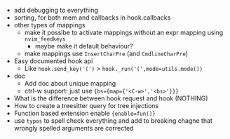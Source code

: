 + add debugging to everything
+ sorting, for both mem and callbacks in hook.callbacks
+ other types of mappings
    + make it possibe to activate mappings without an expr mapping using `nvim_feedkeys`
        + maybe make it default behaviour?
    + make mappings use `InsertCharPre` (and `CmdlineCharPre`)
+ Easy documented hook api
    + Like `hook.send_key('(')` > `hook._run('(',mode=utils.mode())`
+ doc
    + Add doc about unique mapping
    + ctrl-w support: just use `{bs={map={'<C-w>','<bs>'}}}`
+ What is the difference between hook request and hook (NOTHING)
+ How to create a treesitter query for tree injections
+ Function based extension enable `{enable=fun()}`
+ use `typos` to spell check everything and add to breaking chagne that wrongly spelled arguments are corrected
